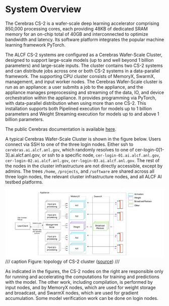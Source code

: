 # System Overview

The Cerebras CS-2 is a wafer-scale deep learning accelerator comprising 850,000 processing cores, each providing 48KB of dedicated SRAM memory for an on-chip total of 40GB and interconnected to optimize bandwidth and latency. Its software platform integrates the popular machine learning framework PyTorch.

The ALCF CS-2 systems are configured as a Cerebras Wafer-Scale Cluster, designed to support large-scale models (up to and well beyond 1 billion parameters) and large-scale inputs. The cluster contains two CS-2 systems and can distribute jobs across one or both CS-2 systems in a data-parallel framework. The supporting CPU cluster consists of MemoryX, SwarmX, management, and input worker nodes. The Cerebras Wafer-Scale cluster is run as an appliance: a user submits a job to the appliance, and the appliance manages preprocessing and streaming of the data, IO, and device orchestration within the appliance. It provides programming via PyTorch, with data-parallel distribution when using more than one CS-2. This installation supports both Pipelined execution for models up to 1 billion parameters and Weight Streaming execution for models up to and above 1 billion parameters.
<!--[You can Learn more about execution modes in Cerebras Execution Modes.]-->

<!--
For an overview of Cerebras CS-2 systems, see this whitepaper:<br>
<a href="https://cerebras.net/wp-content/uploads/2021/04/Cerebras-CS-2-Whitepaper.pdf">Cerebras Systems: Achieving Industry Best AI Performance Through A Systems Approach</a>.
-->

The public Cerebras documentation is available [here](https://training-docs.cerebras.ai/getting-started/overview).

A typical Cerebras Wafer-Scale Cluster is shown in the figure below. Users connect via SSH to one of the three login nodes. Either ssh to `cerebras.ai.alcf.anl.gov`, which randomly resolves to one of cer-login-0[1-3].ai.alcf.anl.gov, or ssh to a specific node, `cer-login-01.ai.alcf.anl.gov`, `cer-login-02.ai.alcf.anl.gov`, `cer-login-03.ai.alcf.anl.gov`.
The rest of the nodes in the cluster infrastructure are not directly accessible, except by admins.
The trees `/home`, `/projects`, and `/software` are shared across all three login nodes, the relevant cluster infrastructure nodes, and all ALCF AI testbed platforms.

![CS-2 cluster figure](files/topology-of-weight-streaming-on-wsc.png)
/// caption
Figure: topology of CS-2 cluster ([source](https://training-docs.cerebras.ai/rel-2.4.0/concepts/cerebras-wafer-scale-cluster))
///

As indicated in the figures, the CS-2 nodes on the right are responsible only for running and accelerating the computations for training and predictions with the model. The other work, including compilation, is performed by input nodes, and by MemoryX nodes, which are used for weight storage and broadcast, and SwarmX nodes, which are used for gradient accumulation. Some model verification work can be done on login nodes.
